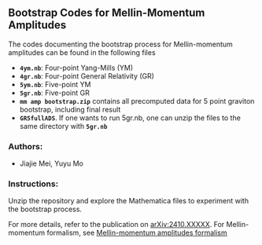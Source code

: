 ## Bootstrap Codes for Mellin-Momentum Amplitudes

The codes documenting the bootstrap process for Mellin-momentum amplitudes can be found in the following files


- **`4ym.nb`**: Four-point Yang-Mills (YM)
- **`4gr.nb`**: Four-point General Relativity (GR)
- **`5ym.nb`**: Five-point YM
- **`5gr.nb`**: Five-point GR
- **`mm amp bootstrap.zip`** contains all precomputed data for 5 point graviton bootstrap,
  including final result
- **`GR5fullADS`**. If one wants to run 5gr.nb, one can unzip the files to the same directory with **`5gr.nb`**
  
### Authors:
- Jiajie Mei, Yuyu Mo

### Instructions:
Unzip the repository and explore the Mathematica files to experiment with the bootstrap process.


For more details, refer to the publication on [arXiv:2410.XXXXX](#).
For Mellin-momentum formalism, see [Mellin-momentum amplitudes formalism](https://arxiv.org/pdf/2305.13894)

